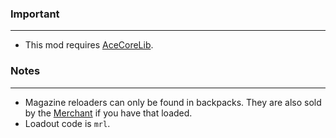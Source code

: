 ### Important
---
- This mod requires [AceCoreLib](https://gitlab.com/accensi/hd-addons/acecorelib).

### Notes
---
- Magazine reloaders can only be found in backpacks. They are also sold by the [Merchant](https://gitlab.com/accensi/hd-addons/merchant) if you have that loaded.
- Loadout code is `mrl`.